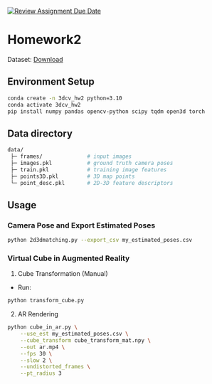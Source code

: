 [![Review Assignment Due Date](https://classroom.github.com/assets/deadline-readme-button-22041afd0340ce965d47ae6ef1cefeee28c7c493a6346c4f15d667ab976d596c.svg)](https://classroom.github.com/a/lyfclldM)
# Homework2

Dataset: [Download](https://drive.google.com/u/0/uc?export=download&confirm=qrVw&id=1GrCpYJFc8IZM_Uiisq6e8UxwVMFvr4AJ)

## Environment Setup

```bash
conda create -n 3dcv_hw2 python=3.10
conda activate 3dcv_hw2
pip install numpy pandas opencv-python scipy tqdm open3d torch
```
## Data directory
```bash
data/
 ├─ frames/              # input images
 ├─ images.pkl           # ground truth camera poses
 ├─ train.pkl            # training image features
 ├─ points3D.pkl         # 3D map points
 └─ point_desc.pkl       # 2D-3D feature descriptors
```

## Usage
### Camera Pose and Export Estimated Poses
```bash
python 2d3dmatching.py --export_csv my_estimated_poses.csv
```
### Virtual Cube in Augmented Reality
1. Cube Transformation (Manual)
* Run:
```bash
python transform_cube.py
```
2. AR Rendering
```bash
python cube_in_ar.py \
    --use_est my_estimated_poses.csv \
    --cube_transform cube_transform_mat.npy \
    --out ar.mp4 \
    --fps 30 \
    --slow 2 \
    --undistorted_frames \
    --pt_radius 3
```
